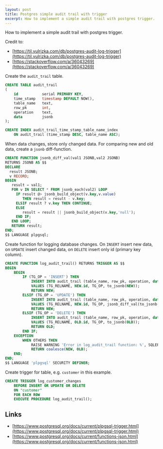 ```yaml
---
layout: post
title: Postgres simple audit trail with trigger
excerpt: How to implement a simple audit trail with postgres trigger.
---
```


How to implement a simple audit trail with postgres trigger.

Credit to:
- [https://til.yulrizka.com/db/postgres-audit-log-trigger](https://til.yulrizka.com/db/postgres-audit-log-trigger)
- [https://stackoverflow.com/a/36043269](https://stackoverflow.com/a/36043269)


Create the `audit_trail` table.

```sql
CREATE TABLE audit_trail
(
    id           serial PRIMARY KEY,
    time_stamp   timestamp DEFAULT NOW(),
    table_name   text,
    row_pk       int,
    operation    text,
    data         jsonb
);

CREATE INDEX audit_trail_time_stamp_table_name_index
    ON audit_trail (time_stamp DESC, table_name ASC);
```

When data changes, store only changed data. For comparing new and old data, create a `jsonb` diff-function.

```sql
CREATE FUNCTION jsonb_diff_val(val1 JSONB,val2 JSONB)
RETURNS JSONB AS $$
DECLARE
  result JSONB;
  v RECORD;
BEGIN
   result = val1;
   FOR v IN SELECT * FROM jsonb_each(val2) LOOP
     IF result @> jsonb_build_object(v.key,v.value)
        THEN result = result - v.key;
     ELSIF result ? v.key THEN CONTINUE;
     ELSE
        result = result || jsonb_build_object(v.key,'null');
     END IF;
   END LOOP;
   RETURN result;
END;
$$ LANGUAGE plpgsql;
```

Create function for logging database changes. On `INSERT` insert new data, on `UPDATE` insert changed data, on `DELETE` insert only id (primary key column). 

```sql
CREATE FUNCTION log_audit_trail() RETURNS TRIGGER AS $$
BEGIN
    BEGIN
        IF (TG_OP = 'INSERT') THEN
            INSERT INTO audit_trail (table_name, row_pk, operation, data)
            VALUES (TG_RELNAME, NEW.id, TG_OP, to_jsonb(NEW));
            RETURN NEW;
        ELSIF (TG_OP = 'UPDATE') THEN
            INSERT INTO audit_trail (table_name, row_pk, operation, data)
            VALUES (TG_RELNAME, NEW.id, TG_OP, jsonb_diff_val(to_jsonb(NEW), to_jsonb(OLD)));
            RETURN NEW;
        ELSIF (TG_OP = 'DELETE') THEN
            INSERT INTO audit_trail (table_name, row_pk, operation, data)
            VALUES (TG_RELNAME, OLD.id, TG_OP, to_jsonb(OLD));
            RETURN OLD;
        END IF;
    EXCEPTION
        WHEN OTHERS THEN
            RAISE WARNING 'Error in log_audit_trail function: %', SQLERRM;
            RETURN coalesce(NEW, OLD);
    END;
END;
$$ LANGUAGE 'plpgsql' SECURITY DEFINER;
```

Create trigger for table, e.g. `customer` in this example.

```sql
CREATE TRIGGER log_customer_changes
    BEFORE INSERT OR UPDATE OR DELETE
    ON "customer"
    FOR EACH ROW
    EXECUTE PROCEDURE log_audit_trail();
```

## Links

- [https://www.postgresql.org/docs/current/plpgsql-trigger.html](https://www.postgresql.org/docs/current/plpgsql-trigger.html)
- [https://www.postgresql.org/docs/current/functions-json.html](https://www.postgresql.org/docs/current/functions-json.html)
